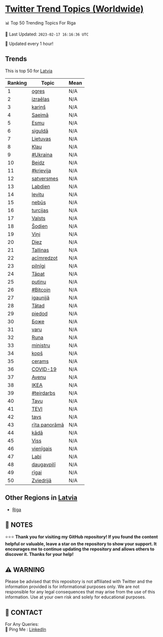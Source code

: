 [Twitter Trend Topics (Worldwide)](https://github.com/ErcinDedeoglu/Twitter-Trend-Topics)
==========


📊 Top 50 Trending Topics For Riga

📆 Last Updated: `2023-02-17 16:16:36 UTC`

🔧 Updated every 1 hour!


## Trends

This is top 50 for [Latvia](</Latvia>)

| Ranking | Topic | Mean |
| ------- | ------------ | ------------ |
| 1 | [ogres](http://twitter.com/search?q=ogres) | N/A |
| 2 | [izraēlas](http://twitter.com/search?q=izra%c4%93las) | N/A |
| 3 | [kariņš](http://twitter.com/search?q=kari%c5%86%c5%a1) | N/A |
| 4 | [Saeimā](http://twitter.com/search?q=Saeim%c4%81) | N/A |
| 5 | [Esmu](http://twitter.com/search?q=Esmu) | N/A |
| 6 | [siguldā](http://twitter.com/search?q=siguld%c4%81) | N/A |
| 7 | [Lietuvas](http://twitter.com/search?q=Lietuvas) | N/A |
| 8 | [Klau](http://twitter.com/search?q=Klau) | N/A |
| 9 | [#Ukraina](http://twitter.com/search?q=%23Ukraina) | N/A |
| 10 | [Beidz](http://twitter.com/search?q=Beidz) | N/A |
| 11 | [#krievija](http://twitter.com/search?q=%23krievija) | N/A |
| 12 | [satversmes](http://twitter.com/search?q=satversmes) | N/A |
| 13 | [Labdien](http://twitter.com/search?q=Labdien) | N/A |
| 14 | [levitu](http://twitter.com/search?q=levitu) | N/A |
| 15 | [nebūs](http://twitter.com/search?q=neb%c5%abs) | N/A |
| 16 | [turcijas](http://twitter.com/search?q=turcijas) | N/A |
| 17 | [Valsts](http://twitter.com/search?q=Valsts) | N/A |
| 18 | [Šodien](http://twitter.com/search?q=%c5%a0odien) | N/A |
| 19 | [Viņi](http://twitter.com/search?q=Vi%c5%86i) | N/A |
| 20 | [Diez](http://twitter.com/search?q=Diez) | N/A |
| 21 | [Tallinas](http://twitter.com/search?q=Tallinas) | N/A |
| 22 | [acīmredzot](http://twitter.com/search?q=ac%c4%abmredzot) | N/A |
| 23 | [pilnīgi](http://twitter.com/search?q=piln%c4%abgi) | N/A |
| 24 | [Tāpat](http://twitter.com/search?q=T%c4%81pat) | N/A |
| 25 | [putinu](http://twitter.com/search?q=putinu) | N/A |
| 26 | [#Bitcoin](http://twitter.com/search?q=%23Bitcoin) | N/A |
| 27 | [igaunijā](http://twitter.com/search?q=igaunij%c4%81) | N/A |
| 28 | [Tātad](http://twitter.com/search?q=T%c4%81tad) | N/A |
| 29 | [piedod](http://twitter.com/search?q=piedod) | N/A |
| 30 | [Боже](http://twitter.com/search?q=%d0%91%d0%be%d0%b6%d0%b5) | N/A |
| 31 | [varu](http://twitter.com/search?q=varu) | N/A |
| 32 | [Runa](http://twitter.com/search?q=Runa) | N/A |
| 33 | [ministru](http://twitter.com/search?q=ministru) | N/A |
| 34 | [kopš](http://twitter.com/search?q=kop%c5%a1) | N/A |
| 35 | [cerams](http://twitter.com/search?q=cerams) | N/A |
| 36 | [COVID-19](http://twitter.com/search?q=COVID-19) | N/A |
| 37 | [Avenu](http://twitter.com/search?q=Avenu) | N/A |
| 38 | [IKEA](http://twitter.com/search?q=IKEA) | N/A |
| 39 | [#teirdarbs](http://twitter.com/search?q=%23teirdarbs) | N/A |
| 40 | [Tavu](http://twitter.com/search?q=Tavu) | N/A |
| 41 | [TEVI](http://twitter.com/search?q=TEVI) | N/A |
| 42 | [tavs](http://twitter.com/search?q=tavs) | N/A |
| 43 | [rīta panorāmā](http://twitter.com/search?q=r%c4%abta+panor%c4%81m%c4%81) | N/A |
| 44 | [kādā](http://twitter.com/search?q=k%c4%81d%c4%81) | N/A |
| 45 | [Viss](http://twitter.com/search?q=Viss) | N/A |
| 46 | [vienīgais](http://twitter.com/search?q=vien%c4%abgais) | N/A |
| 47 | [Labi](http://twitter.com/search?q=Labi) | N/A |
| 48 | [daugavpilī](http://twitter.com/search?q=daugavpil%c4%ab) | N/A |
| 49 | [rīgai](http://twitter.com/search?q=r%c4%abgai) | N/A |
| 50 | [Zviedrijā](http://twitter.com/search?q=Zviedrij%c4%81) | N/A |



## Other Regions in [Latvia](</Latvia>)

* [Riga](</Latvia/Riga.md>)



## 📝 NOTES

⭐⭐⭐ **Thank you for visiting my GitHub repository! If you found the content helpful or valuable, leave a star on the repository to show your support. It encourages me to continue updating the repository and allows others to discover it. Thanks for your help!**


## ⚠️ WARNING

Please be advised that this repository is not affiliated with Twitter and the information provided is for informational purposes only. We are not responsible for any legal consequences that may arise from the use of this information. Use at your own risk and solely for educational purposes.


## 📨 CONTACT

 For Any Queries:  
            🏓 Ping Me : [LinkedIn](https://www.linkedin.com/in/ercindedeoglu/)
